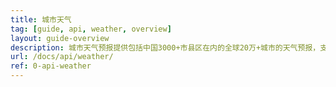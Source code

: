 ```yaml
---
title: 城市天气
tag: [guide, api, weather, overview]
layout: guide-overview
description: 城市天气预报提供包括中国3000+市县区在内的全球20万+城市的天气预报，支持实时天气、最多30天预报及最多7天逐小时天气预报。
url: /docs/api/weather/
ref: 0-api-weather
---
```


